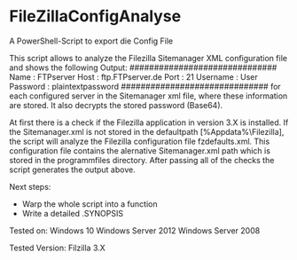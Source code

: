 # FileZillaConfigAnalyse
A PowerShell-Script to export die Config File

This script allows to analyze the Filezilla Sitemanager XML configuration file and shows the following Output:
##############################
Name     : FTPserver
Host     : ftp.FTPserver.de
Port     : 21
Username : User
Password : plaintextpassword
##############################
for each configured server in the Sitemanager xml file, where these information are stored.
It also decrypts the stored password (Base64).

At first there is a check if the Filezilla application in version 3.X is installed.
If the Sitemanager.xml is not stored in the defaultpath [%Appdata%\Filezilla], the script will analyze the Filezilla configuration file 
fzdefaults.xml. 
This configuration file contains the alernative Sitemanager.xml path which is stored in the programmfiles directory.
After passing all of the checks the script generates the output above.

Next steps:
- Warp the whole script into a function
- Write a detailed .SYNOPSIS

Tested on:
Windows 10
Windows Server 2012
Windows Server 2008

Tested Version:
Filzilla 3.X
